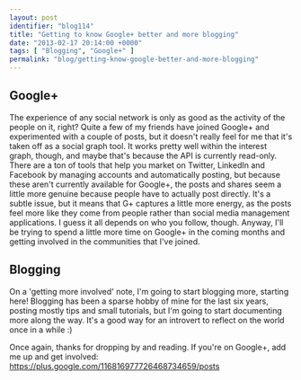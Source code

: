```yaml
---
layout: post
identifier: "blog114"
title: "Getting to know Google+ better and more blogging"
date: "2013-02-17 20:14:00 +0000"
tags: [ "Blogging", "Google+" ]
permalink: "blog/getting-know-google-better-and-more-blogging"
---
```

## Google+
The experience of any social network is only as good as the activity of the people on it, right? Quite a few of my friends have joined Google+ and experimented with a couple of posts, but it doesn't really feel for me that it's taken off as a social graph tool. It works pretty well within the interest graph, though, and maybe that's because the API is currently read-only. There are a ton of tools that help you market on Twitter, LinkedIn and Facebook by managing accounts and automatically posting, but because these aren't currently available for Google+, the posts and shares seem a little more genuine because people have to actually post directly. It's a subtle issue, but it means that G+ captures a little more energy, as the posts feel more like they come from people rather than social media management applications. I guess it all depends on who you follow, though. Anyway, I'll be trying to spend a little more time on Google+ in the coming months and getting involved in the communities that I've joined.

<!--more-->

## Blogging
On a 'getting more involved' note, I'm going to start blogging more, starting here! Blogging has been a sparse hobby of mine for the last six years, posting mostly tips and small tutorials, but I'm going to start documenting more along the way. It's a good way for an introvert to reflect on the world once in a while :)

Once again, thanks for dropping by and reading. If you're on Google+, add me up and get involved: <https://plus.google.com/116816977726468734659/posts>